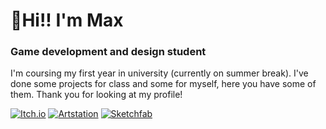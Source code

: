 #  🐧**Hi!! I'm Max**

### Game development and design student

I'm coursing my first year in university (currently on summer break). I've done some projects for class and some for myself, here you have some of them. Thank you for looking at my profile!

[![Itch.io](https://custom-icon-badges.demolab.com/badge/Itch.io-orange.svg?style=for-the-badge&logoColor=white&logo=itchdotio)](https://m4xp0w3r.itch.io/)
[![Artstation](https://custom-icon-badges.demolab.com/badge/Artstation-black.svg?style=for-the-badge&logoColor=blue&logo=artstation)](https://m4xp0w3rg4m3s.artstation.com/)
[![Sketchfab](https://custom-icon-badges.demolab.com/badge/Sketchfab-blue.svg?style=for-the-badge&logoColor=white&logo=sketchfab)](https://sketchfab.com/m4xp0w3r)
